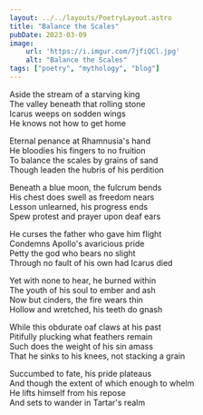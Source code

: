 ```yaml
---
layout: ../../layouts/PoetryLayout.astro
title: "Balance the Scales"
pubDate: 2023-03-09
image:
    url: 'https://i.imgur.com/7jfiQCl.jpg'
    alt: "Balance the Scales"
tags: ["poetry", "mythology", "blog"]
---
```

Aside the stream of a starving king\
The valley beneath that rolling stone\
Icarus weeps on sodden wings\
He knows not how to get home

Eternal penance at Rhamnusia's hand\
He bloodies his fingers to no fruition\
To balance the scales by grains of sand\
Though leaden the hubris of his perdition
 
Beneath a blue moon, the fulcrum bends\
His chest does swell as freedom nears\
Lesson unlearned, his progress ends\
Spew protest and prayer upon deaf ears
 
He curses the father who gave him flight\
Condemns Apollo's avaricious pride\
Petty the god who bears no slight                                                 
Through no fault of his own had Icarus died

Yet with none to hear, he burned within\
The youth of his soul to ember and ash\
Now but cinders, the fire wears thin\
Hollow and wretched, his teeth do gnash

While this obdurate oaf claws at his past\
Pitifully plucking what feathers remain\
Such does the weight of his sin amass\
That he sinks to his knees, not stacking a grain

Succumbed to fate, his pride plateaus\
And though the extent of which enough to whelm\
He lifts himself from his repose\
And sets to wander in Tartar's realm